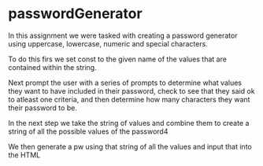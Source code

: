 # passwordGenerator
In this assignment we were tasked with creating a password generator using uppercase, lowercase, numeric and special characters.

To do this firs we set const to the given name of the values that are contained within the string.

Next prompt the user with a series of prompts to determine what values they want to have included in their password, check to see that they said ok to atleast one criteria, and then determine how many characters they want their password to be.

In the next step we take the string of values and combine them to create a string of all the possible values of the password4

We then generate a pw using that string of all the values and input that into the HTML 
